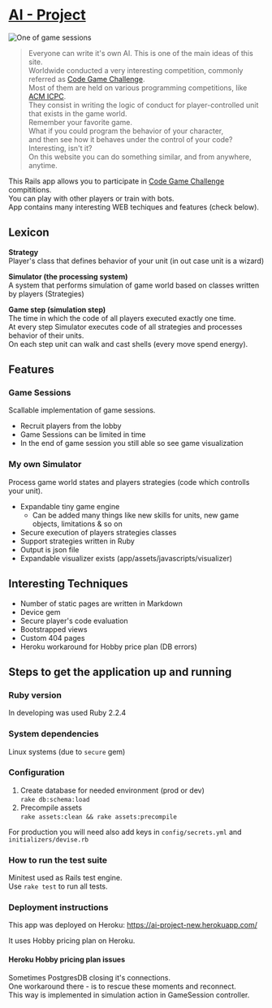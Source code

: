 # [AI - Project](https://ai-project-new.herokuapp.com/)
![One of game sessions](https://user-images.githubusercontent.com/9571479/140824280-6b2bd837-032d-477e-9ecb-f63f84460039.gif)

> Everyone can write it's own AI. This is one of the main ideas of this site.  
Worldwide conducted a very interesting competition, commonly referred as [Code Game Challenge](https://habrahabr.ru/post/270953/).  
Most of them are held on various programming competitions, like [ACM ICPC](http://icpc.baylor.edu/).  
They consist in writing the logic of conduct for player-controlled unit that exists in the game world.  
Remember your favorite game.  
What if you could program the behavior of your character,   
and then see how it behaves under the control of your code?  
Interesting, isn't it?  
On this website you can do something similar, and from anywhere, anytime.

This Rails app allows you to participate in [Code Game Challenge](https://habrahabr.ru/post/270953/) compititions.  
You can play with other players or train with bots.   
App contains many interesting WEB techiques and features (check below).

## Lexicon
**Strategy**  
Player's class that defines behavior of your unit (in out case unit is a wizard)

**Simulator (the processing system)**  
A system that performs simulation of game world based on classes written by players (Strategies)

**Game step (simulation step)**  
The time in which the code of all players executed exactly one time.  
At every step Simulator executes code of all strategies and processes behavior of their units.  
On each step unit can walk and cast shells (every move spend energy).

## Features 
### Game Sessions 
Scallable implementation of game sessions.

* Recruit players from the lobby
* Game Sessions can be limited in time
* In the end of game session you still able so see game visualization

### My own Simulator 
Process game world states and players strategies (code which controlls your unit).
* Expandable tiny game engine
  * Can be added many things like new skills for units, new game objects, limitations & so on
* Secure execution of players strategies classes
* Support strategies written in Ruby
* Output is json file
* Expandable visualizer exists (app/assets/javascripts/visualizer)

## Interesting Techniques
* Number of static pages are written in Markdown
* Device gem
* Secure player's code evaluation
* Bootstrapped views
* Custom 404 pages
* Heroku workaround for Hobby price plan (DB errors)

## Steps to get the application up and running
### Ruby version  
In developing was used Ruby 2.2.4

### System dependencies  
Linux systems (due to `secure` gem)

### Configuration  
1) Create database for needed environment (prod or dev)  
`rake db:schema:load`
2) Precompile assets  
`rake assets:clean && rake assets:precompile`

For production you will need also add keys in `config/secrets.yml` and `initializers/devise.rb`

### How to run the test suite
Minitest used as Rails test engine.  
Use `rake test` to run all tests.

### Deployment instructions
This app was deployed on Heroku: 
https://ai-project-new.herokuapp.com/

It uses Hobby pricing plan on Heroku.
#### Heroku Hobby pricing plan issues
Sometimes PostgresDB closing it's connections.  
One workaround there - is to rescue these moments and reconnect.  
This way is implemented in simulation action in GameSession controller.
